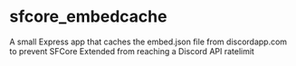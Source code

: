 # sfcore_embedcache
A small Express app that caches the embed.json file from discordapp.com to prevent SFCore Extended from reaching a Discord API ratelimit
